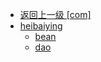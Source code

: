 - [返回上一级 [com]](notes/code/Phoenix/spring-mybatis-phoenix/src/main/java/com/)
- [heibaiying](notes/code/Phoenix/spring-mybatis-phoenix/src/main/java/com/heibaiying/)
  - [bean](notes/code/Phoenix/spring-mybatis-phoenix/src/main/java/com/heibaiying/bean/)
  - [dao](notes/code/Phoenix/spring-mybatis-phoenix/src/main/java/com/heibaiying/dao/)

